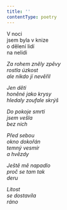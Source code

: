 ```yaml
---
title: ''
contentType: poetry
---
```


<section>

V noci  
jsem byla v knize  
o dělení lidí  
na nelidi

_Za rohem zněly zpěvy  
rostla úzkost  
ale nikdo jí nevěřil_

</section>

<section>

_Jen děti  
honěné jako krysy  
hledaly zoufale skrýš_

</section>

<section>

_Do pokoje smrti  
jsem vešla  
bez nich_

</section>

<section>

_Před sebou  
okno dokořán  
temný vesmír  
a hvězdy_

</section>

<section>

_Ještě mě napadlo  
proč se tam tak  
deru_

</section>

<section>

_Lítost  
se dostavila  
ráno_

</section>
